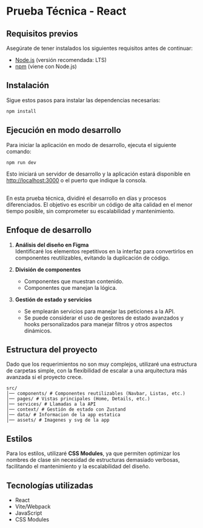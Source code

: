 # Prueba Técnica - React  

## Requisitos previos

Asegúrate de tener instalados los siguientes requisitos antes de continuar:

- [Node.js](https://nodejs.org/) (versión recomendada: LTS)
- [npm](https://www.npmjs.com/) (viene con Node.js)

## Instalación

Sigue estos pasos para instalar las dependencias necesarias:

```sh
npm install
```

## Ejecución en modo desarrollo

Para iniciar la aplicación en modo de desarrollo, ejecuta el siguiente comando:

```sh
npm run dev
```

Esto iniciará un servidor de desarrollo y la aplicación estará disponible en [http://localhost:3000](http://localhost:3000) o el puerto que indique la consola.



##

En esta prueba técnica, dividiré el desarrollo en días y procesos diferenciados. El objetivo es escribir un código de alta calidad en el menor tiempo posible, sin comprometer su escalabilidad y mantenimiento.  

## Enfoque de desarrollo  

1. **Análisis del diseño en Figma**  
   Identificaré los elementos repetitivos en la interfaz para convertirlos en componentes reutilizables, evitando la duplicación de código.  
   
2. **División de componentes**  
   - Componentes que muestran contenido.  
   - Componentes que manejan la lógica.  

3. **Gestión de estado y servicios**  
   - Se emplearán servicios para manejar las peticiones a la API.  
   - Se puede considerar el uso de gestores de estado avanzados y hooks personalizados para manejar filtros y otros aspectos dinámicos.  

## Estructura del proyecto  

Dado que los requerimientos no son muy complejos, utilizaré una estructura de carpetas simple, con la flexibilidad de escalar a una arquitectura más avanzada si el proyecto crece.  


```
src/ 
│── components/ # Componentes reutilizables (Navbar, Listas, etc.) 
│── pages/ # Vistas principales (Home, Details, etc.) 
│── services/ # Llamadas a la API 
│── context/ # Gestión de estado con Zustand 
│── data/ # Informacion de la app estatica
│── assets/ # Imagenes y svg de la app
```

## Estilos  

Para los estilos, utilizaré **CSS Modules**, ya que permiten optimizar los nombres de clase sin necesidad de estructuras demasiado verbosas, facilitando el mantenimiento y la escalabilidad del diseño.  


##

## Tecnologías utilizadas

- React
- Vite/Webpack
- JavaScript
- CSS Modules
